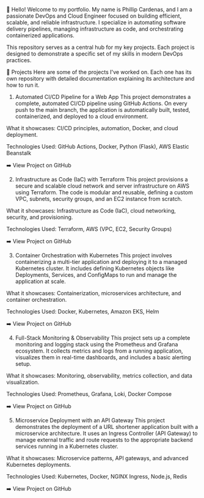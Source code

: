 👋 Hello! Welcome to my portfolio.
My name is Phillip Cardenas, and I am a passionate DevOps and Cloud Engineer focused on building efficient, scalable, and reliable infrastructure. I specialize in automating software delivery pipelines, managing infrastructure as code, and orchestrating containerized applications.

This repository serves as a central hub for my key projects. Each project is designed to demonstrate a specific set of my skills in modern DevOps practices. 

🚀 Projects
Here are some of the projects I've worked on. Each one has its own repository with detailed documentation explaining its architecture and how to run it.

1. Automated CI/CD Pipeline for a Web App
This project demonstrates a complete, automated CI/CD pipeline using GitHub Actions. On every push to the main branch, the application is automatically built, tested, containerized, and deployed to a cloud environment.

What it showcases: CI/CD principles, automation, Docker, and cloud deployment.

Technologies Used: GitHub Actions, Docker, Python (Flask), AWS Elastic Beanstalk

➡️ View Project on GitHub

2. Infrastructure as Code (IaC) with Terraform
This project provisions a secure and scalable cloud network and server infrastructure on AWS using Terraform. The code is modular and reusable, defining a custom VPC, subnets, security groups, and an EC2 instance from scratch.

What it showcases: Infrastructure as Code (IaC), cloud networking, security, and provisioning.

Technologies Used: Terraform, AWS (VPC, EC2, Security Groups)

➡️ View Project on GitHub

3. Container Orchestration with Kubernetes
This project involves containerizing a multi-tier application and deploying it to a managed Kubernetes cluster. It includes defining Kubernetes objects like Deployments, Services, and ConfigMaps to run and manage the application at scale.

What it showcases: Containerization, microservices architecture, and container orchestration.

Technologies Used: Docker, Kubernetes, Amazon EKS, Helm

➡️ View Project on GitHub

4. Full-Stack Monitoring & Observability
This project sets up a complete monitoring and logging stack using the Prometheus and Grafana ecosystem. It collects metrics and logs from a running application, visualizes them in real-time dashboards, and includes a basic alerting setup.

What it showcases: Monitoring, observability, metrics collection, and data visualization.

Technologies Used: Prometheus, Grafana, Loki, Docker Compose

➡️ View Project on GitHub

5. Microservice Deployment with an API Gateway
This project demonstrates the deployment of a URL shortener application built with a microservice architecture. It uses an Ingress Controller (API Gateway) to manage external traffic and route requests to the appropriate backend services running in a Kubernetes cluster.

What it showcases: Microservice patterns, API gateways, and advanced Kubernetes deployments.

Technologies Used: Kubernetes, Docker, NGINX Ingress, Node.js, Redis

➡️ View Project on GitHub
